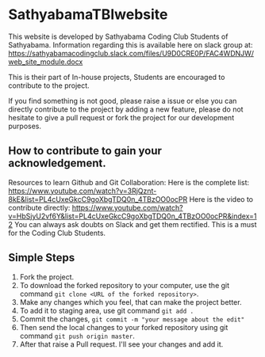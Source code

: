 # SathyabamaTBIwebsite
This website is developed by Sathyabama Coding Club Students of Sathyabama. Information regarding this is available here on slack group at: https://sathyabamacodingclub.slack.com/files/U9D0CRE0P/FAC4WDNJW/web_site_module.docx 

This is their part of In-house projects, Students are encouraged to contribute to the project. 

If you find something is not good, please raise a issue or else you can directly contribute to the project by adding a new feature, please do not hesitate to give a pull request or fork the project for our development purposes.

## How to contribute to gain your acknowledgement.

Resources to learn Github and Git Collaboration:
Here is the complete list: https://www.youtube.com/watch?v=3RjQznt-8kE&list=PL4cUxeGkcC9goXbgTDQ0n_4TBzOO0ocPR
Here is the video to contribute directly: https://www.youtube.com/watch?v=HbSjyU2vf6Y&list=PL4cUxeGkcC9goXbgTDQ0n_4TBzOO0ocPR&index=12
You can always ask doubts on Slack and get them rectified. This is a must for the Coding Club Students.

## Simple Steps

1. Fork the project.
2. To download the forked repository to your computer, use the git command `git clone <URL of the forked repository>`.
3. Make any changes which you feel, that can make the project better.
4. To add it to staging area, use git command `git add .`
5. Commit the changes, `git commit -m "your message about the edit" `
6. Then send the local changes to your forked repository using git command `git push origin master`.
7. After that raise a Pull request. I'll see your changes and add it.

